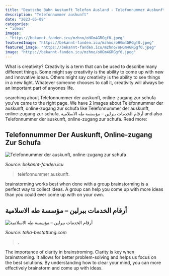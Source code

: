 ```yaml
---
title: "Deutsche Bahn Auskunft Telefon Ausland - Telefonnummer Auskunft"
description: "Telefonnummer auskunft"
date: "2023-05-09"
categories:
- "ideas"
images:
- "https://bekannt-fanden.icu/mzhno/oHGm4GRGgf0.jpeg"
featuredImage: "https://bekannt-fanden.icu/mzhno/oHGm4GRGgf0.jpeg"
featured_image: "https://bekannt-fanden.icu/mzhno/oHGm4GRGgf0.jpeg"
image: "https://bekannt-fanden.icu/mzhno/oHGm4GRGgf0.jpeg"
---
```



What is creativity?
Creativity is a term that can be used to describe many different things. Some might say creativity is the ability to come up with new and innovative ideas. Others might say creativity is the ability to see things in a new light. Whatever someone chooses to call it, creativity will always be an important part of anyones life.

	

		
searching about Telefonnummer der auskunft, online-zugang zur schufa you've came to the right page. We have 2 Images about Telefonnummer der auskunft, online-zugang zur schufa like Telefonnummer der auskunft, online-zugang zur schufa, أرقام الخدمات ببرلين – مؤسسة طه الاسلامية and also Telefonnummer der auskunft, online-zugang zur schufa. Read more:
		
    
## Telefonnummer Der Auskunft, Online-zugang Zur Schufa

<img loading=lazy src="https://bekannt-fanden.icu/mzhno/oHGm4GRGgf0.jpeg" onerror="this.onerror=null;this.src='https://tse2.mm.bing.net/th?id=OIP.KaQGBDXu_jzdh9vbV6K-DgHaFj&amp;pid=15.1';" alt="Telefonnummer der auskunft, online-zugang zur schufa">

_Source: bekannt-fanden.icu_

>telefonnummer auskunft. 

	

brainstorming works best when done with a group
brainstorming is a perfect way to collect ideas. A group can help you come up with more ideas than you could ever come up with on your own.

    
## أرقام الخدمات ببرلين – مؤسسة طه الاسلامية

<img loading=lazy src="https://taha-bestattung.com/ar/wp-content/uploads/sites/2/2016/11/IMG-20161105-WA0065.jpg" onerror="this.onerror=null;this.src='https://tse4.mm.bing.net/th?id=OIP.5ZBC0lsMKi7siaq3BxsSZgAAAA&amp;pid=15.1';" alt="أرقام الخدمات ببرلين – مؤسسة طه الاسلامية">

_Source: taha-bestattung.com_

>. 

	

The importance of clarity in brainstroming.
Clarity is key when brainstroming. It allows for better problem-solving and helps us focus on the best solutions. By understanding how to clear your mind, you can more effectively brainstorm and come up with ideas.

